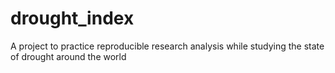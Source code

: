 # drought_index
A project to practice reproducible research analysis while studying the state of drought around the world
